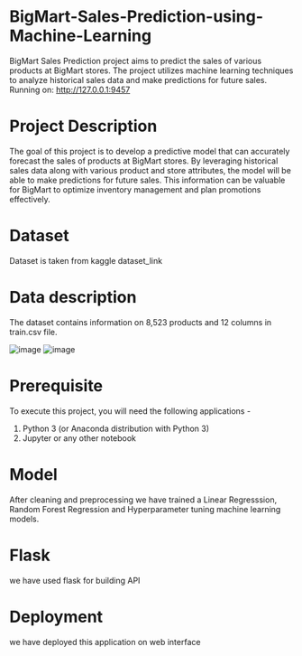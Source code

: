 # BigMart-Sales-Prediction-using-Machine-Learning
   BigMart Sales Prediction project aims to predict the sales of various products at BigMart stores. The project utilizes machine learning techniques to analyze historical sales data and make predictions for future sales.
 Running on: http://127.0.0.1:9457 
    
# Project Description
   The goal of this project is to develop a predictive model that can accurately forecast the sales of products at BigMart stores. By leveraging historical sales data along with various product and store attributes, the model will be able to make predictions for future sales. This information can be valuable for BigMart to optimize inventory management and plan promotions effectively.
   
# Dataset
   Dataset is taken from kaggle dataset_link
   
# Data description
   The dataset contains information on 8,523 products and 12 columns in train.csv file.
   
   ![image](https://github.com/Kaviya3001/Bigmart-Sales-Prediction-using-Machinne-Learning/assets/122618039/22ba3dec-e18f-4068-92b5-1a1cef824f46)
   ![image](https://github.com/Kaviya3001/Bigmart-Sales-Prediction-using-Machinne-Learning/assets/122618039/8eeb0f3f-69fe-4573-badb-85f623dd5451)
  
# Prerequisite
   To execute this project, you will need the following applications -
   1) Python 3 (or Anaconda distribution with Python 3)
   2) Jupyter or any other notebook
   
# Model
   After cleaning and preprocessing we have trained a Linear Regresssion, Random Forest Regression and Hyperparameter tuning machine learning models.
   
# Flask
   we have used flask for building API

# Deployment
   we have deployed this application on web interface
   
   
   




  
  
